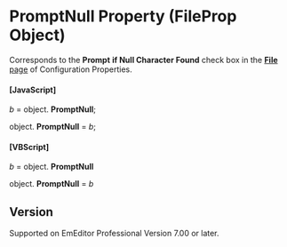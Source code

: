 # PromptNull Property (FileProp Object)

Corresponds to the **Prompt**
**if Null Character Found** check box in the
[**File** page](../../dlg/properties/file/index) of Configuration Properties.

#### \[JavaScript\]

_b_ =
object. **PromptNull**;

object. **PromptNull** = _b_;

#### \[VBScript\]

_b_ =
object. **PromptNull**

object. **PromptNull** = _b_

## Version

Supported on EmEditor Professional Version 7.00 or later.